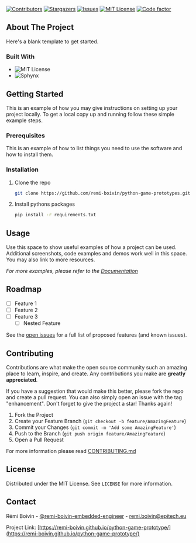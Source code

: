 [![Contributors](https://img.shields.io/github/contributors/remi-boivin/python-game-prototypes?color=blue&style=for-the-badge)](https://github.com/remi-boivin/python-game-prototypes/graphs/contributors)
[![Stargazers](https://img.shields.io/github/stars/remi-boivin/python-game-prototypes?color=red&style=for-the-badge)](https://github.com/remi-boivin/python-game-prototypes/stargazers)
[![Issues](https://img.shields.io/github/issues/remi-boivin/python-game-prototypes?style=for-the-badge)](https://github.com/remi-boivin/python-game-prototypes/issues)
[![MIT License](https://img.shields.io/github/license/remi-boivin/python-game-prototypes?color=orange&style=for-the-badge)](https://github.com/remi-boivin/python-game-prototypes/blob/master/LICENCE)
[![Code factor](https://img.shields.io/codefactor/grade/github/remi-boivin/python-game-prototypes/master?color=purple&style=for-the-badge)](https://www.codefactor.io/repository/github/remi-boivin/python-game-prototypes/stats)

<!-- ABOUT THE PROJECT -->
## About The Project

<!-- [![Product Name Screen Shot][product-screenshot]](https://example.com) -->

Here's a blank template to get started.

### Built With

- ![MIT License](https://img.shields.io/github/pipenv/locked/python-version/remi-boivin/python-game-prototypes?style=for-the-badge)
- ![Sphynx](https://img.shields.io/badge/SPHYNX-7.0.1-ff69b4?style=for-the-badge)


## Getting Started

This is an example of how you may give instructions on setting up your project locally.
To get a local copy up and running follow these simple example steps.

### Prerequisites

This is an example of how to list things you need to use the software and how to install them.

### Installation

1. Clone the repo
   ```sh
   git clone https://github.com/remi-boivin/python-game-prototypes.git
   ```
3. Install pythons packages
   ```sh
   pip install -r requirements.txt
   ```

## Usage

Use this space to show useful examples of how a project can be used. Additional screenshots, code examples and demos work well in this space. You may also link to more resources.

_For more examples, please refer to the [Documentation](https://remi-boivin.github.io/python-game-prototype/)_


<!-- ROADMAP -->
## Roadmap

- [ ] Feature 1
- [ ] Feature 2
- [ ] Feature 3
    - [ ] Nested Feature

See the [open issues](https://github.com/remi-boivin/python-game-prototypes/issues) for a full list of proposed features (and known issues).

## Contributing

Contributions are what make the open source community such an amazing place to learn, inspire, and create. Any contributions you make are **greatly appreciated**.

If you have a suggestion that would make this better, please fork the repo and create a pull request. You can also simply open an issue with the tag "enhancement".
Don't forget to give the project a star! Thanks again!

1. Fork the Project
2. Create your Feature Branch (`git checkout -b feature/AmazingFeature`)
3. Commit your Changes (`git commit -m 'Add some AmazingFeature'`)
4. Push to the Branch (`git push origin feature/AmazingFeature`)
5. Open a Pull Request

For more information please read [CONTRIBUTING.md](https://github.com/remi-boivin/python-game-prototypes/blob/master/CONTRIBUTING.md)

<!-- LICENSE -->
## License

Distributed under the MIT License. See `LICENSE` for more information.


<!-- CONTACT -->
## Contact

Rémi Boivin - [@remi-boivin-embedded-engineer](https://www.linkedin.com/in/remi-boivin-embedded-engineer/) - [remi.boivin@epitech.eu](mailto:remi.boivin@epitech.eu)

Project Link: [https://remi-boivin.github.io/python-game-prototype/](https://remi-boivin.github.io/python-game-prototype/)

